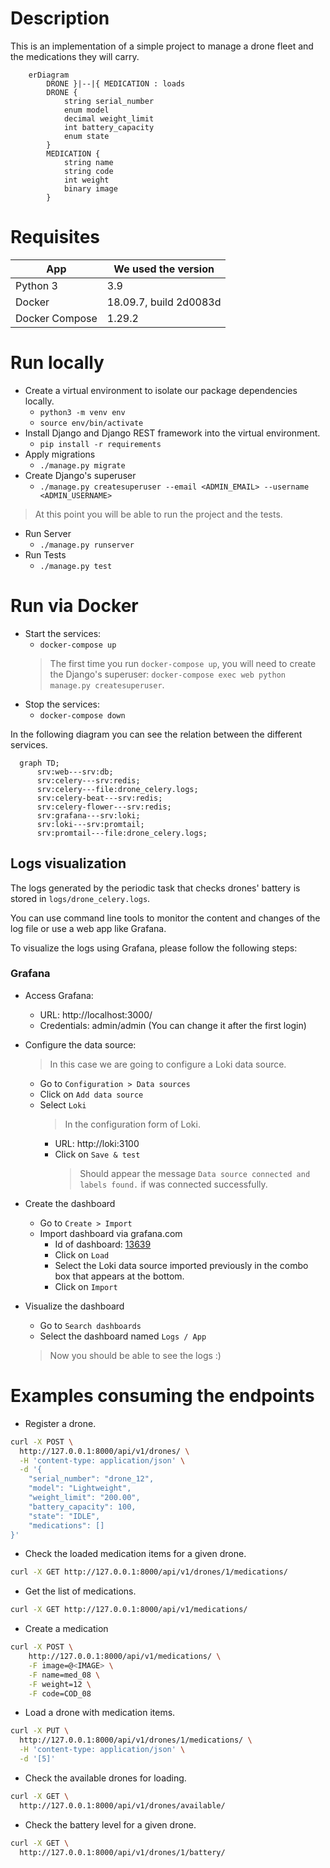 # Description

This is an implementation of a simple project to manage a drone fleet and the medications they will carry.

```mermaid
    erDiagram
        DRONE }|--|{ MEDICATION : loads
        DRONE {
            string serial_number
            enum model
            decimal weight_limit
            int battery_capacity
            enum state
        }
        MEDICATION {
            string name
            string code
            int weight
            binary image
        }
```

# Requisites

| App               | We used the version    |
| ----------------- | ---------------------- |
| Python 3          | 3.9                    |
| Docker            | 18.09.7, build 2d0083d |
| Docker Compose    | 1.29.2                 |


# Run locally
- Create a virtual environment to isolate our package dependencies locally.
    - `python3 -m venv env`
    - `source env/bin/activate`
- Install Django and Django REST framework into the virtual environment.
    - `pip install -r requirements`
- Apply migrations
    - `./manage.py migrate`
- Create Django's superuser
    - `./manage.py createsuperuser --email <ADMIN_EMAIL> --username <ADMIN_USERNAME>`

> At this point you will be able to run the project and the tests.

- Run Server
    - `./manage.py runserver`
- Run Tests
    - `./manage.py test`

# Run via Docker

- Start the services:
    - `docker-compose up`
    > The first time you run `docker-compose up`, you will need to create the Django's superuser: `docker-compose exec web python manage.py createsuperuser`.
- Stop the services:
    - `docker-compose down`

In the following diagram you can see the relation between the different services.

```mermaid
  graph TD;
      srv:web---srv:db;
      srv:celery---srv:redis;
      srv:celery---file:drone_celery.logs;
      srv:celery-beat---srv:redis;
      srv:celery-flower---srv:redis;
      srv:grafana---srv:loki;
      srv:loki---srv:promtail;
      srv:promtail---file:drone_celery.logs;
```


## Logs visualization

The logs generated by the periodic task that checks drones' battery is stored in `logs/drone_celery.logs`.

You can use command line tools to monitor the content and changes of the log file or use a web app like Grafana.

To visualize the logs using Grafana, please follow the following steps:

### Grafana

- Access Grafana:
    - URL: http://localhost:3000/
    - Credentials: admin/admin (You can change it after the first login)

- Configure the data source:
    > In this case we are going to configure a Loki data source.
    - Go to `Configuration > Data sources`
    - Click on `Add data source`
    - Select `Loki`
        > In the configuration form of Loki.
        - URL: http://loki:3100
        - Click on `Save & test`
            > Should appear the message `Data source connected and labels found.` if was connected successfully.

- Create the dashboard
    - Go to `Create > Import`
    - Import dashboard via grafana.com
        - Id of dashboard: [13639](https://grafana.com/grafana/dashboards/13639)
        - Click on `Load`
        - Select the Loki data source imported previously in the combo box that appears at the bottom.
        - Click on `Import`

- Visualize the dashboard
    - Go to `Search dashboards`
    - Select the dashboard named `Logs / App`
    > Now you should be able to see the logs :)

# Examples consuming the endpoints

- Register a drone.

```bash
curl -X POST \
  http://127.0.0.1:8000/api/v1/drones/ \
  -H 'content-type: application/json' \
  -d '{
    "serial_number": "drone_12",
    "model": "Lightweight",
    "weight_limit": "200.00",
    "battery_capacity": 100,
    "state": "IDLE",
    "medications": []
}'
```

- Check the loaded medication items for a given drone. 

```bash
curl -X GET http://127.0.0.1:8000/api/v1/drones/1/medications/
```

- Get the list of medications.

```bash
curl -X GET http://127.0.0.1:8000/api/v1/medications/
```

- Create a medication

``` bash
curl -X POST \
    http://127.0.0.1:8000/api/v1/medications/ \
    -F image=@<IMAGE> \
    -F name=med_08 \
    -F weight=12 \
    -F code=COD_08
```

- Load a drone with medication items.

```bash
curl -X PUT \
  http://127.0.0.1:8000/api/v1/drones/1/medications/ \
  -H 'content-type: application/json' \
  -d '[5]'
```

- Check the available drones for loading.

```bash
curl -X GET \
  http://127.0.0.1:8000/api/v1/drones/available/
```

- Check the battery level for a given drone.

```bash
curl -X GET \
  http://127.0.0.1:8000/api/v1/drones/1/battery/
```


